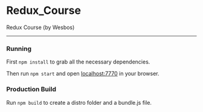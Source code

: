 # Redux_Course
Redux Course (by Wesbos)

***

### Running

First `npm install` to grab all the necessary dependencies.

Then run `npm start` and open <localhost:7770> in your browser.

### Production Build

Run `npm build` to create a distro folder and a bundle.js file.
